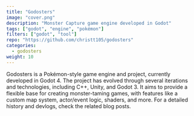 ```yaml
---
title: "Godosters"
image: "cover.png"
description: "Monster Capture game engine developed in Godot"
tags: ["godot", "engine", "pokémon"]
filters: ["godot", "tool"]
repo: "https://github.com/christt105/godosters"
categories:
  - godosters
weight: 10
---
```

Godosters is a Pokémon-style game engine and project, currently developed in Godot 4. The project has evolved through several iterations and technologies, including C++, Unity, and Godot 3. It aims to provide a flexible base for creating monster-taming games, with features like a custom map system, actor/event logic, shaders, and more. For a detailed history and devlogs, check the related blog posts.
